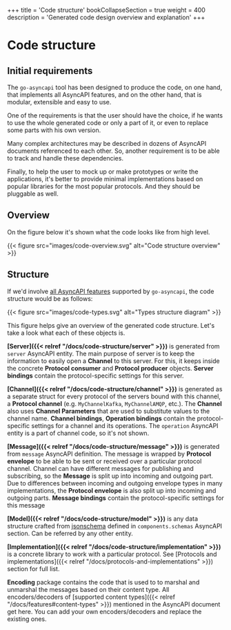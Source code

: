+++
title = 'Code structure'
bookCollapseSection = true
weight = 400
description = 'Generated code design overview and explanation'
+++

# Code structure

## Initial requirements

The `go-asyncapi` tool has been designed to produce the code, on one hand, that implements all AsyncAPI features, and on
the other hand, that is modular, extensible and easy to use.

One of the requirements is that the user should have the choice, if he wants to use the whole generated code or only a
part of it, or even to replace some parts with his own version.

Many complex architectures may be described in dozens of AsyncAPI documents referenced to each other. So, another
requirement is to be able to track and handle these dependencies.

Finally, to help the user to mock up or make prototypes or write the applications, it's better to provide minimal
implementations based on popular libraries for the most popular protocols. And they should be pluggable as well.

## Overview

On the figure below it's shown what the code looks like from high level.

{{< figure src="images/code-overview.svg" alt="Code structure overview" >}}

## Structure

If we'd involve <u>all AsyncAPI features</u> supported by `go-asyncapi`, the code structure would 
be as follows:

{{< figure src="images/code-types.svg" alt="Types structure diagram" >}}

This figure helps give an overview of the generated code structure. Let's take a look what each of these objects is.

**[Server]({{< relref "/docs/code-structure/server" >}})** is generated from `server` AsyncAPI entity.
The main purpose of server is to keep the information to easily open a **Channel** to this server. For this,
it keeps inside the concrete **Protocol consumer** and **Protocol producer** objects. **Server bindings** contain
the protocol-specific settings for this server.

**[Channel]({{< relref "/docs/code-structure/channel" >}})** is generated as a separate struct for every
protocol of the servers bound with this channel, a **Protocol channel** (e.g. `MyChannelKafka`, `MyChannelAMQP`, etc.).
The **Channel** also uses **Channel Parameters** that are used to substitute values to the channel name.
**Channel bindings**, **Operation bindings** contain the protocol-specific settings for a channel and its operations.
The `operation` AsyncAPI entity is a part of channel code, so it's not shown.

**[Message]({{< relref "/docs/code-structure/message" >}})** is generated from `message` AsyncAPI definition. The message
is wrapped by **Protocol envelope** to be able to be sent or received over a particular protocol channel. Channel
can have different messages for publishing and subscribing, so the **Message** is split up into incoming and
outgoing part. Due to differences between incoming and outgoing envelope types in many implementations, the
**Protocol envelope** is also split up into incoming and outgoing parts. **Message bindings** contain the
protocol-specific settings for this message

**[Model]({{< relref "/docs/code-structure/model" >}})** is any data structure crafted from
[jsonschema](https://json-schema.org/) defined in `components.schemas` AsyncAPI section.
Can be referred by any other entity.

**[Implementation]({{< relref "/docs/code-structure/implementation" >}})** is a concrete library to work with a
particular protocol. See [Protocols and implementations]({{< relref "/docs/protocols-and-implementations" >}}) section
for full list.

**Encoding** package contains the code that is used to to marshal and unmarshal the messages based on their 
content type. All encoders/decoders of [supported content types]({{< relref "/docs/features#content-types" >}}) 
mentioned in the AsyncAPI document get here. You can add your own encoders/decoders and replace the existing ones.